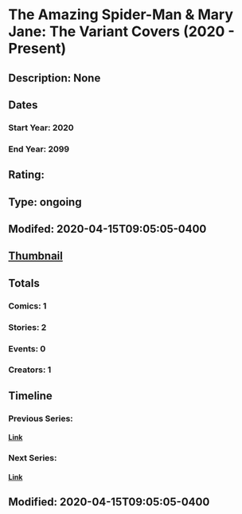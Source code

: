 # The Amazing Spider-Man & Mary Jane: The Variant Covers (2020 - Present)
## Description: None
## Dates
### Start Year: 2020
### End Year: 2099
## Rating: 
## Type: ongoing
## Modifed: 2020-04-15T09:05:05-0400
## [Thumbnail](http://i.annihil.us/u/prod/marvel/i/mg/b/40/image_not_available.jpg)
## Totals
### Comics: 1
### Stories: 2
### Events: 0
### Creators: 1
## Timeline
### Previous Series: 
#### [Link]()
### Next Series: 
#### [Link]()
## Modified: 2020-04-15T09:05:05-0400